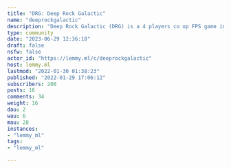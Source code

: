 ```yaml
---
title: "DRG: Deep Rock Galactic" 
name: "deeprockgalactic"
description: "Deep Rock Galactic (DRG) is a 4 players co op FPS game in a destructible procedurally generated world. ----------------Discussion, LFG, events related to Deep Rock Galactic----------------Official Steam Page: https://store.steampowered.com/app/548430/Deep_Rock_Galactic/----------------"
type: community
date: "2023-06-29 12:36:18"
draft: false
nsfw: false
actor_id: "https://lemmy.ml/c/deeprockgalactic"
host: lemmy.ml
lastmod: "2022-01-30 01:38:23"
published: "2022-01-29 17:06:12"
subscribers: 208
posts: 16
comments: 34
weight: 16
dau: 2
wau: 6
mau: 28
instances:
- "lemmy_ml"
tags: 
- "lemmy_ml"

---
```

